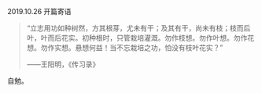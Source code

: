 2019.10.26 开篇寄语

> “立志用功如种树然，方其根芽，尤未有干；及其有干，尚未有枝；枝而后叶，叶而后花实。初种根时，只管栽培灌溉。勿作枝想。勿作叶想。勿作花想。勿作实想。悬想何益！当不忘栽培之功，怕没有枝叶花实？”
>
> ——王阳明，《传习录》

自勉。
